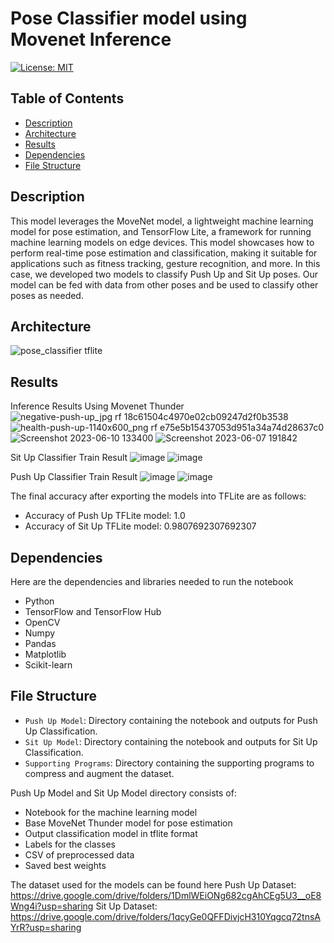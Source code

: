 # Pose Classifier model using Movenet Inference
[![License: MIT](https://img.shields.io/badge/License-MIT-yellow.svg)](https://opensource.org/licenses/MIT)

## Table of Contents
- [Description](#description)
- [Architecture](#architecture)
- [Results](#results)
- [Dependencies](#dependencies)
- [File Structure](#file-structure)

## Description
This model leverages the MoveNet model, a lightweight machine learning model for pose estimation, and TensorFlow Lite, a framework for running machine learning models on edge devices. This model showcases how to perform real-time pose estimation and classification, making it suitable for applications such as fitness tracking, gesture recognition, and more. In this case, we developed two models to classify Push Up and Sit Up poses. Our model can be fed with data from other poses and be used to classify other poses as needed.

## Architecture
![pose_classifier tflite](https://github.com/pdshi/activity-recognition-model/assets/85791158/979760dd-8912-4d55-8272-55ffe4aaeb32)

## Results
Inference Results Using Movenet Thunder
![negative-push-up_jpg rf 18c61504c4970e02cb09247d2f0b3538](https://github.com/pdshi/activity-recognition-model/assets/85791158/47f3ea96-285a-4418-9f35-a0191d01aeb9)
![health-push-up-1140x600_png rf e75e5b15437053d951a34a74d28637c0](https://github.com/pdshi/activity-recognition-model/assets/85791158/3efa6e56-f324-4cef-a157-e083e12cc39d)
![Screenshot 2023-06-10 133400](https://github.com/pdshi/activity-recognition-model/assets/85791158/730f87fc-3c66-4f0d-83b0-519ac8c31126)
![Screenshot 2023-06-07 191842](https://github.com/pdshi/activity-recognition-model/assets/85791158/a1c297bd-42a6-4239-9cdc-8e2edaa76665)

Sit Up Classifier Train Result 
![image](https://github.com/pdshi/activity-recognition-model/assets/85791158/51655d58-e985-46d9-a679-0a69907b4f51)
![image](https://github.com/pdshi/activity-recognition-model/assets/85791158/6405f098-3dfa-4406-aafa-87e494f219a9)

Push Up Classifier Train Result
![image](https://github.com/pdshi/activity-recognition-model/assets/85791158/b0a6792c-a12b-40cd-a87e-078136867209)
![image](https://github.com/pdshi/activity-recognition-model/assets/85791158/7e537d9b-31e9-4e5e-a120-5bf07fd72b74)

The final accuracy after exporting the models into TFLite are as follows:
- Accuracy of Push Up TFLite model: 1.0
- Accuracy of Sit Up TFLite model: 0.9807692307692307

## Dependencies
Here are the dependencies and libraries needed to run the notebook
- Python
- TensorFlow and TensorFlow Hub
- OpenCV
- Numpy
- Pandas
- Matplotlib
- Scikit-learn

## File Structure
- `Push Up Model`: Directory containing the notebook and outputs for Push Up Classification.
- `Sit Up Model`: Directory containing the notebook and outputs for Sit Up Classification.
- `Supporting Programs`: Directory containing the supporting programs to compress and augment the dataset.

Push Up Model and Sit Up Model directory consists of:
- Notebook for the machine learning model
- Base MoveNet Thunder model for pose estimation
- Output classification model in tflite format
- Labels for the classes
- CSV of preprocessed data
- Saved best weights

The dataset used for the models can be found here
Push Up Dataset: https://drive.google.com/drive/folders/1DmlWEiONg682cgAhCEg5U3__oE8Wng4i?usp=sharing
Sit Up Dataset: https://drive.google.com/drive/folders/1qcyGe0QFFDivjcH310Yqgcq72tnsAYrR?usp=sharing
